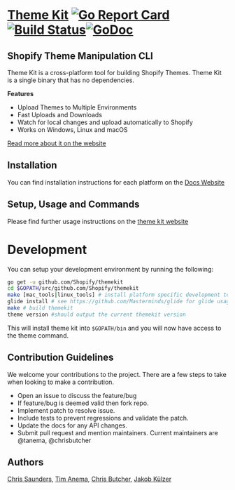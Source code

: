 # [Theme Kit](https://shopify.github.io/themekit/) [![Go Report Card](https://goreportcard.com/badge/github.com/shopify/themekit)](https://goreportcard.com/report/github.com/shopify/themekit) [![Build Status](https://circleci.com/gh/Shopify/themekit.png?circle-token=ac951910873cafaaf9c1be6049d2b9d3276eb2d4)](https://circleci.com/gh/Shopify/themekit)[![GoDoc](https://godoc.org/github.com/Shopify/themekit?status.svg)](http://godoc.org/github.com/Shopify/themekit)
## Shopify Theme Manipulation CLI

Theme Kit is a cross-platform tool for building Shopify Themes. Theme Kit is a single binary that has no dependencies.

**Features**
- Upload Themes to Multiple Environments
- Fast Uploads and Downloads
- Watch for local changes and upload automatically to Shopify
- Works on Windows, Linux and macOS

[Read more about it on the website](https://shopify.github.io/themekit/)

## Installation

You can find installation instructions for each platform on the [Docs Website](https://shopify.github.io/themekit/#installation)

## Setup, Usage and Commands

Please find further usage instructions on the [theme kit website](https://shopify.github.io/themekit/)

# Development

You can setup your development environment by running the following:

```bash
go get -u github.com/Shopify/themekit
cd $GOPATH/src/github.com/Shopify/themekit
make [mac_tools|linux_tools] # install platform specific development tools
glide install # see https://github.com/Masterminds/glide for glide usage
make # build themekit
theme version #should output the current themekit version
```

This will install theme kit into `$GOPATH/bin` and you will now have access to
the theme command.

## Contribution Guidelines

We welcome your contributions to the project. There are a few steps to take when
looking to make a contribution.

- Open an issue to discuss the feature/bug
- If feature/bug is deemed valid then fork repo.
- Implement patch to resolve issue.
- Include tests to prevent regressions and validate the patch.
- Update the docs for any API changes.
- Submit pull request and mention maintainers. Current maintainers are @tanema, @chrisbutcher

## Authors

[Chris Saunders](https://github.com/csaunders), [Tim Anema](https://github.com/tanema),
[Chris Butcher](https://github.com/chrisbutcher), [Jakob Külzer](https://github.com/ilikeorangutans)
